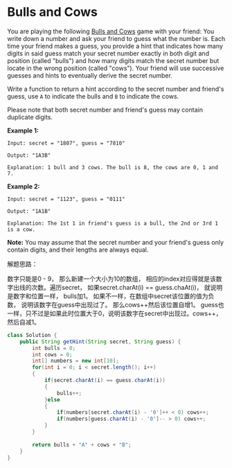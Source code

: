 # Bulls and Cows

You are playing the following [Bulls and Cows](https://en.wikipedia.org/wiki/Bulls_and_Cows) game with your friend: You write down a number and ask your friend to guess what the number is. Each time your friend makes a guess, you provide a hint that indicates how many digits in said guess match your secret number exactly in both digit and position \(called "bulls"\) and how many digits match the secret number but locate in the wrong position \(called "cows"\). Your friend will use successive guesses and hints to eventually derive the secret number.

Write a function to return a hint according to the secret number and friend's guess, use `A` to indicate the bulls and `B` to indicate the cows. 

Please note that both secret number and friend's guess may contain duplicate digits.

**Example 1:**

```text
Input: secret = "1807", guess = "7810"

Output: "1A3B"

Explanation: 1 bull and 3 cows. The bull is 8, the cows are 0, 1 and 7.
```

**Example 2:**

```text
Input: secret = "1123", guess = "0111"

Output: "1A1B"

Explanation: The 1st 1 in friend's guess is a bull, the 2nd or 3rd 1 is a cow.
```

**Note:** You may assume that the secret number and your friend's guess only contain digits, and their lengths are always equal.



解题思路：

数字只能是0 - 9， 那么新建一个大小为10的数组， 相应的index对应得就是该数字出线的次数。遍历secret， 如果secret.charAt\(i\) == guess.chaAt\(i\)， 就说明是数字和位置一样， bulls加1。 如果不一样，在数组中secret该位置的值为负数， 说明该数字在guess中出现过了。 那么cows++然后该位置自增1。 guess也一样，只不过是如果此时位置大于0，说明该数字在secret中出现过。cows++，然后自减1。

```java
class Solution {
    public String getHint(String secret, String guess) {
        int bulls = 0;
        int cows = 0;
        int[] numbers = new int[10];
        for(int i = 0; i < secret.length(); i++)
        {
            if(secret.charAt(i) == guess.charAt(i))
            {
                bulls++;
            }else
            {
                if(numbers[secret.charAt(i) - '0']++ < 0) cows++;
                if(numbers[guess.charAt(i) - '0']-- > 0) cows++;
            }
        }
        
        return bulls + "A" + cows + "B";
    }
}
```

